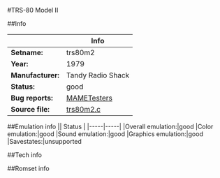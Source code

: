#TRS-80 Model II

##Info

||Info|
|-----|-----|
|**Setname:**|trs80m2
|**Year:**|1979
|**Manufacturer:**|Tandy Radio Shack
|**Status:**|good
|**Bug reports:**|[MAMETesters](http://mametesters.org/view_all_set.php?type=1&temporary=y&search=trs80m2.c)
|**Source file:**|[trs80m2.c](https://github.com/mamedev/mame/blob/master/src/mess/drivers/trs80m2.c)

##Emulation info
|| Status |
|-----|-----|
|Overall emulation:|good
|Color emulation:|good
|Sound emulation:|good
|Graphics emulation:|good
|Savestates:|unsupported

##Tech info

##Romset info

<!--- START OF EDITED COMMENT DO NOT TOUCH TEXT ABOVE-->
